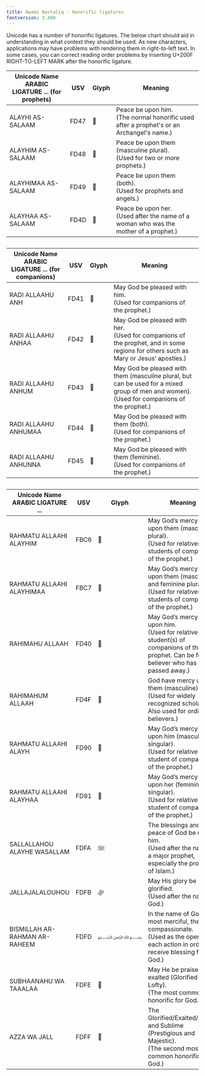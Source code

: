 ```yaml
---
title: Awami Nastaliq - Honorific ligatures
fontversion: 3.400
---
```


Unicode has a number of honorific ligatures. The below chart should aid in understanding in what context they should be used. As new characters, applications may have problems with rendering them in right-to-left text. In some cases, you can correct reading order problems by inserting U+200F RIGHT-TO-LEFT MARK after the honorific ligature.

Unicode Name</br>ARABIC LIGATURE ... (for prophets) | USV | Glyph | Meaning
------------- | --- | --- | ------------- 
ALAYHI AS-SALAAM | FD47 | <span class='awami-R normal'>&#xFD47;</span>  | Peace be upon him.</br>(The normal honorific used after a prophet's or an Archangel's name.)
ALAYHIM AS-SALAAM | FD48 | <span class='awami-R normal'>&#xFD48;</span>  | Peace be upon them (masculine plural).</br>(Used for two or more prophets.)
ALAYHIMAA AS-SALAAM | FD49 | <span class='awami-R normal'>&#xFD49;</span>  | Peace be upon them (both).</br>(Used for prophets and angels.)
ALAYHAA AS-SALAAM | FD4D | <span class='awami-R normal'>&#xFD4D;</span>  | Peace be upon her.</br>(Used after the name of a woman who was the mother of a prophet.)

## 

Unicode Name</br>ARABIC LIGATURE ... (for companions) | USV | Glyph | Meaning
------------- | --- | --- | ------------- 
RADI ALLAAHU ANH | FD41 | <span class='awami-R normal'>&#xFD41;</span>  | May God be pleased with him.</br>(Used for companions of the prophet.)
RADI ALLAAHU ANHAA | FD42 | <span class='awami-R normal'>&#xFD42;</span>  | May God be pleased with her.</br>(Used for companions of the prophet, and in some regions for others such as Mary or Jesus’ apostles.)
RADI ALLAAHU ANHUM | FD43 | <span class='awami-R normal'>&#xFD43;</span> | May God be pleased with them (masculine plural, but can be used for a mixed group of men and women).</br>(Used for companions of the prophet.)
RADI ALLAAHU ANHUMAA | FD44 | <span class='awami-R normal'>&#xFD44;</span> | May God be pleased with them (both).</br>(Used for companions of the prophet.)
RADI ALLAAHU ANHUNNA | FD45 | <span class='awami-R normal'>&#xFD45;</span>  | May God be pleased with them (feminine).</br>(Used for companions of the prophet.)

## 

Unicode Name</br>ARABIC LIGATURE ... | USV | Glyph | Meaning
------------- | --- | --- | ------------- 
RAHMATU ALLAAHI ALAYHIM | FBC6 | <span class='awami-R normal'>&#xFBC6; </span>  | May God’s mercy be upon them (masculine plural).</br>(Used for relatives or students of companions of the prophet.)
RAHMATU ALLAAHI ALAYHIMAA | FBC7 | <span class='awami-R normal'>&#xFBC7;</span> | May God’s mercy be upon them (masculine and feminine plural).</br>(Used for relatives or students of companions of the prophet.)
RAHIMAHU ALLAAH | FD40 | <span class='awami-R normal'>&#xFD40;</span>  | May God’s mercy be upon him.</br>(Used for relative(s) or student(s) of companions of the prophet. Can be for any believer who has passed away.)
RAHIMAHUM ALLAAH | FD4F | <span class='awami-R normal'>﵏ </span>  | God have mercy upon them (masculine).</br>(Used for widely recognized scholars. Also used for ordinary believers.)
RAHMATU ALLAAHI ALAYH | FD90 | <span class='awami-R normal'>&#xFD90;</span> | May God’s mercy be upon him (masculine singular).</br>(Used for relative or student of companions of the prophet.)
RAHMATU ALLAAHI ALAYHAA | FD91 | <span class='awami-R normal'>&#xFD91;</span> | May God’s mercy be upon her (feminine singular).</br>(Used for relative or student of companions of the prophet.)
SALLALLAHOU ALAYHE WASALLAM | FDFA | <span class='awami-R normal'>&#xFDFA;</span> | The blessings and peace of God be upon him. </br>(Used after the name of a major prophet, especially the prophet of Islam.)
JALLAJALALOUHOU | FDFB | <span class='awami-R normal'>&#xFDFB;</span> | May His glory be glorified.</br>(Used after the name of God.)
BISMILLAH AR-RAHMAN AR-RAHEEM | FDFD | <span class='awami-R normal'>&#xFDFD;</span> | In the name of God, the most merciful, the most compassionate.</br>(Used as the opening of each action in order to receive blessing from God.)
SUBHAANAHU WA TAAALAA | FDFE | <span class='awami-R normal'>&#xFDFE;</span> | May He be praised and exalted (Glorified and Lofty).</br>(The most common honorific for God.)
AZZA WA JALL | FDFF | <span class='awami-R normal'>﷿ </span> | The Glorified/Exalted/Mighty and Sublime (Prestigious and Majestic).</br>(The second most common honorific for God.)


<!-- PRODUCT SITE ONLY
[font id='awami' face='AwamiNastaliq-Regular' bold='AwamiNastaliq-Bold' size='180%' lineheight='210%' rtl=1]
[font id='awamiL' face='AwamiNastaliq-Regular' bold='AwamiNastaliq-Bold' size='150%' ltr=1]
-->